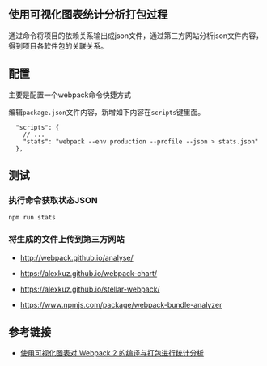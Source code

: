 ## 使用可视化图表统计分析打包过程

通过命令将项目的依赖关系输出成json文件，通过第三方网站分析json文件内容，得到项目各软件包的关联关系。

## 配置
主要是配置一个webpack命令快捷方式

编辑`package.json`文件内容，新增如下内容在`scripts`键里面。

```
  "scripts": {
    // ...
    "stats": "webpack --env production --profile --json > stats.json"
  },
```

## 测试

### 执行命令获取状态JSON

```
npm run stats
```

### 将生成的文件上传到第三方网站

- http://webpack.github.io/analyse/

- https://alexkuz.github.io/webpack-chart/

- https://alexkuz.github.io/stellar-webpack/

- https://www.npmjs.com/package/webpack-bundle-analyzer

## 参考链接

- [使用可视化图表对 Webpack 2 的编译与打包进行统计分析](http://blog.parryqiu.com/2017/06/16/webpack2-Statistics/)
